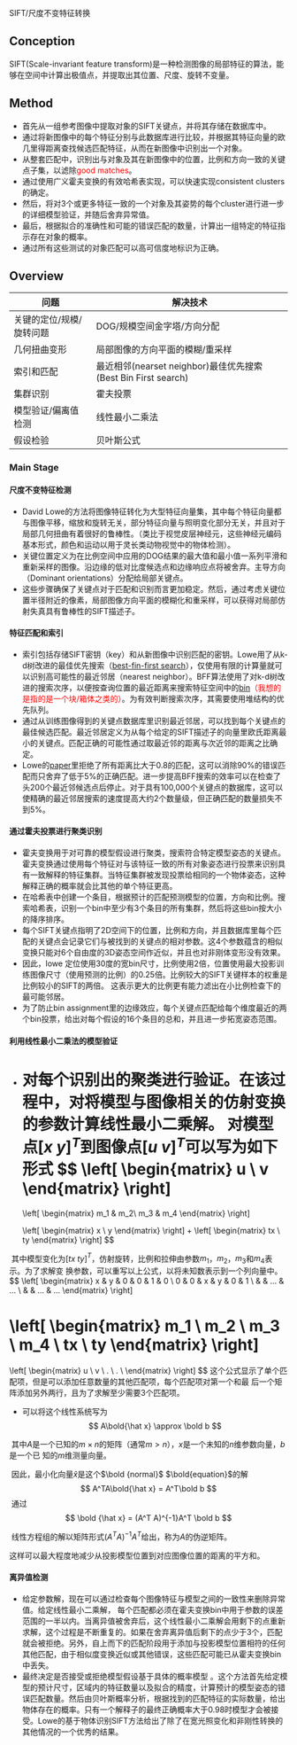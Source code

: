 SIFT/尺度不变特征转换

## Conception
SIFT(Scale-invariant feature transform)是一种检测图像的局部特征的算法，能够在空间中计算出极值点，并提取出其位置、尺度、旋转不变量。
## Method
- 首先从一组参考图像中提取对象的SIFT关键点，并将其存储在数据库中。
- 通过将新图像中的每个特征分别与此数据库进行比较，并根据其特征向量的欧几里得距离查找候选匹配特征，从而在新图像中识别出一个对象。
- 从整套匹配中，识别出与对象及其在新图像中的位置，比例和方向一致的关键点子集，以滤除<font color = red>good matches</font>。
- 通过使用广义霍夫变换的有效哈希表实现，可以快速实现consistent clusters的确定。
- 然后，将对3个或更多特征一致的一个对象及其姿势的每个cluster进行进一步的详细模型验证，并随后舍弃异常值。
- 最后，根据拟合的准确性和可能的​​错误匹配的数量，计算出一组特定的特征指示存在对象的概率。
- 通过所有这些测试的对象匹配可以高可信度地标识为正确。
## Overview
| 问题 | 解决技术 |
|---------|---------|
|关键的定位/规模/旋转问题   | DOG/规模空间金字塔/方向分配|
|几何扭曲变形|局部图像的方向平面的模糊/重采样|
|索引和匹配|最近相邻(nearset neighbor)最佳优先搜索(Best Bin First search)|
|集群识别|霍夫投票|
|模型验证/偏离值检测|线性最小二乘法|
|假设检验|贝叶斯公式|
### Main Stage
#### 尺度不变特征检测
- David Lowe的方法将图像特征转化为大型特征向量集，其中每个特征向量都与图像平移，缩放和旋转无关，部分特征向量与照明变化部分无关，并且对于局部几何扭曲有着很好的鲁棒性。（类比于视觉皮层神经元，这些神经元编码基本形式，颜色和运动以用于灵长类动物视觉中的物体检测）。
- 关键位置定义为在比例空间中应用的DOG结果的最大值和最小值一系列平滑和重新采样的图像。沿边缘的低对比度候选点和边缘响应点将被舍弃。主导方向（Dominant orientations）分配给局部关键点。
- 这些步骤确保了关键点对于匹配和识别而言更加稳定。然后，通过考虑关键位置半径附近的像素，局部图像方向平面的模糊化和重采样，可以获得对局部仿射失真具有鲁棒性的SIFT描述子。
#### 特征匹配和索引
- 索引包括存储SIFT密钥（key）和从新图像中识别匹配的密钥。Lowe用了从k-d树改进的最佳优先搜索（[best-fin-first search][1]），仅使用有限的计算量就可以识别高可能性的最近邻居（nearest neighbor）。BFF算法使用了对k-d树改进的搜索次序，以便按查询位置的最近距离来搜索特征空间中的<font color = red>[bin][1]（我想的是指的是一个块/箱体之类的）</font>。为有效判断搜索次序，其需要使用堆结构的优先队列。
- 通过从训练图像得到的关键点数据库里识别最近邻居，可以找到每个关键点的最佳候选匹配。最近邻居定义为从每个给定的SIFT描述子的向量里欧氏距离最小的关键点。匹配正确的可能性通过取最近邻的距离与次近邻的距离之比确定。
- Lowe的[paper][2]里拒绝了所有距离比大于0.8的匹配，这可以消除90%的错误匹配而只舍弃了低于5%的正确匹配。进一步提高BFF搜索的效率可以在检查了头200个最近邻候选点后停止。对于具有100,000个关键点的数据库，这可以使精确的最近邻居搜索的速度提高大约2个数量级，但正确匹配的数量损失不到5%。
#### 通过霍夫投票进行聚类识别

- 霍夫变换用于对可靠的模型假设进行聚类，搜索符合特定模型姿态的关键点。霍夫变换通过使用每个特征对与该特征一致的所有对象姿态进行投票来识别具有一致解释的特征集群。当特征集群被发现投票给相同的一个物体姿态，这种解释正确的概率就会比其他的单个特征更高。
-  在哈希表中创建一个条目，根据预计的匹配预测模型的位置，方向和比例。搜索哈希表，识别一个bin中至少有3个条目的所有集群，然后将这些bin按大小的降序排序。 
- 每个SIFT关键点指明了2D空间下的位置，比例和方向，并且数据库里每个匹配的关键点会记录它们与被找到的关键点的相对参数。这4个参数蕴含的相似变换只能对6个自由度的3D姿态空间作近似，并且也对非刚体变形没有效果。
- 因此，lowe 定位使用30度的宽bin尺寸，比例使用2倍，位置使用最大投影训练图像尺寸（使用预测的比例）的0.25倍。比例较大的SIFT关键样本的权重是比例较小的SIFT的两倍。 这表示更大的比例更有能力滤出在小比例检查下的最可能邻居。
- 为了防止bin assignment里的边缘效应，每个关键点匹配给每个维度最近的两个bin投票，给出对每个假设的16个条目的总和，并且进一步拓宽姿态范围。
#### 利用线性最小二乘法的模型验证

- 对每个识别出的聚类进行验证。在该过程中，对将模型与图像相关的仿射变换的参数计算线性最小二乘解。 对模型点[$x$  $y$]$^T$到图像点[$u$ $v$]$^T$可以写为如下形式
$$
\left[
  \begin{matrix}
   u \\
   v 
  \end{matrix}
  \right]
  =
  \left[
  \begin{matrix}
   m_1 & m_2\\
   m_3 & m_4 
  \end{matrix}
  \right]
  
  \left[
  \begin{matrix}
   x \\
   y 
  \end{matrix}
  \right]
  +
  \left[
 \begin{matrix}
   tx \\
   ty 
  \end{matrix}
  \right]
$$

​		其中模型变化为[$tx$ $ty$]$^T$，仿射旋转，比例和拉伸由参数$m_1$，$m_2$，$m_3$和$m_4$表示。为了求解变  		换参数，可以重写以上公式，以将未知数表示到一个列向量中。 
$$
\left[
 \begin{matrix}
   x & y & 0 & 0 & 1 & 0 \\
   0 & 0 & x & y & 0 & 1 \\
   & & … & … \\
   & & … & …
  \end{matrix}
  \right]
  
  \left[
  \begin{matrix}
   m_1 \\
   m_2 \\
   m_3 \\
   m_4 \\
   tx \\
   ty
  \end{matrix}
  \right]
  =
  \left[
  \begin{matrix}
   u \\
   v \\
   . \\
   . \\
  \end{matrix}
  \right]
$$
​		这个公式显示了单个匹配项，但是可以添加任意数量的其他匹配项，每个匹配项对第一个和最		后一个矩阵添加另外两行，且为了求解至少需要3个匹配项。

- 可以将这个线性系统写为
$$
A\bold{\hat x} \approx \bold b
$$

​		其中$A$是一个已知的$m \times n$的矩阵（通常$m > n$），$x$是一个未知的$n$维参数向量，$b$是一个已		知的$m$维测量向量。

​		因此，最小化向量$\hat{x}$是这个$\bold {normal}$ $\bold{equation}$的解
$$
A^TA\bold{\hat x} = A^T\bold b
$$
​		通过
$$
\bold {\hat x} = (A^T A)^{-1}A^T \bold b
$$


​		线性方程组的解以矩阵形式$(A^T A)^{-1}A^T$给出，称为$A$的伪逆矩阵。

​		这样可以最大程度地减少从投影模型位置到对应图像位置的距离的平方和。 

#### 离异值检测

-  给定参数解，现在可以通过检查每个图像特征与模型之间的一致性来删除异常值。给定线性最小二乘解， 每个匹配都必须在霍夫变换bin中用于参数的误差范围的一半以内。当离异值被舍弃后，这个线性最小二乘解会用剩下的点重新求解，这个过程是不断重复的。如果在舍弃离异值后剩下的点少于3个，匹配就会被拒绝。另外，自上而下的匹配阶段用于添加与投影模型位置相符的任何其他匹配，由于相似度变换近似或其他错误，这些匹配可能已从霍夫变换bin中丢失。
- 最终决定是否接受或拒绝模型假设基于具体的概率模型 。这个方法首先给定模型的预计尺寸，区域内的特征数量以及拟合的精度，计算预计的模型姿态的错误匹配数量。然后由贝叶斯概率分析，根据找到的匹配特征的实际数量，给出物体存在的概率。只有一个解释子的最终正确概率大于0.98时模型才会被接受。Lowe的基于物体识别SIFT方法给出了除了在宽光照变化和非刚性转换的其他情况的一个优秀的结果。



[1]:https://en.wikipedia.org/wiki/Best_bin_first
[2]:http://ceessnoek.info/courses/computervisionbylearning/2014/lowe-ijcv2004.pdf

 
